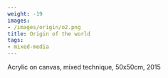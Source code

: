 ```yaml
---
weight: -19
images:
- /images/origin/o2.png
title: Origin of the world
tags:
- mixed-media
---
```

Acrylic on canvas, mixed technique, 50x50cm, 2015
